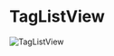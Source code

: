 # TagListView
![TagListView](https://user-images.githubusercontent.com/61532729/171989702-7f1fc8b3-c8a4-4272-8c50-62b3be29c29b.gif)
